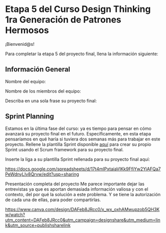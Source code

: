 # Etapa 5 del Curso Design Thinking 1ra Generación de Patrones Hermosos

¡Bienvenid@s!

Para completar la etapa 5 del proyecto final, llena la información siguiente:

## Información General

Nombre del equipo: 

Nombre de los miembros del equipo:

Describa en una sola frase su proyecto final:

## Sprint Planning

Estamos en la última fase del curso: ya es tiempo para pensar en cómo avanzará su proyecto final en el futuro. Específicamente, en esta etapa pensaríamos en qué haría si tuviera dos semanas más para trabajar en este proyecto. Rellene la plantilla Sprint disponible <a href="https://docs.google.com/spreadsheets/u/1/d/1aboqGYEJvPv77T5M_uEyUy83oAVKXS2J1Jxi2_48vLQ/copy?usp=sharing" target="_blank">aquí</a> para crear su propio Sprint usando el Scrum framework para su proyecto final.

Inserte la liga a su plantilla Sprint rellenada para su proyecto final aquí: 

https://docs.google.com/spreadsheets/d/17t4mIPxtaiaVlKk9FfiYw2YiAFQa7PeWdnyLIv8Qrvw/edit?usp=sharing

Presentación completa del proyecto
Me parece importante dejar las entrevistas ya que es aportan demasiada información valiosa y con el contexto, del por qué la solución a este problema.
Y se tiene la autorización de cada una de ellas, para poder compartirlas. 

https://www.canva.com/design/DAFeb8JRcc0/x_wx_oxhAMwupzob5QH3Kw/watch?utm_content=DAFeb8JRcc0&utm_campaign=designshare&utm_medium=link&utm_source=publishsharelink
